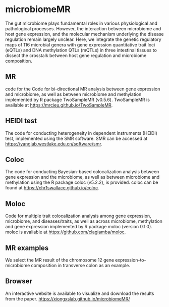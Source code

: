# microbiomeMR
The gut microbiome plays fundamental roles in various physiological and pathological processes. However, the interaction between microbiome and host gene expression, and the molecular mechanism underlying the disease regulation remain largely unclear. Here, we integrate the genetic regulatory maps of 116 microbial genera with gene expression quantitative trait loci (eQTLs) and DNA methylation QTLs (mQTLs) in three intestinal tissues to dissect the crosstalk between host gene regulation and microbiome composition.

## MR
code for the Code for bi-directional MR analysis between gene expression and microbiome, as well as between microbiome and methylation implemented by R package TwoSampleMR (v0.5.6). 
TwoSampleMR is available at https://mrcieu.github.io/TwoSampleMR.
## HEIDI test
The code for conducting heterogeneity in dependent instruments (HEIDI) test, implemented using the SMR software. 
SMR can be accessed at https://yanglab.westlake.edu.cn/software/smr.
## Coloc
The code for conducting Bayesian-based colocalization analysis between gene expression and the microbiome, as well as between microbiome and methylation using the R package coloc (v5.2.2), is provided. 
coloc can be found at https://chr1swallace.github.io/coloc.
## Moloc
Code for multiple trait colocalization analysis among gene expression, microbiome, and diseases/traits, as well as across microbiome, methylation and gene expression implemented by R package moloc (version 0.1.0). 
moloc is avaliable at https://github.com/clagiamba/moloc.
## MR examples
We select the MR result of the chromosome 12 gene expression-to-microbiome composition in transverse colon as an example. 
## Browser
An interactive website is available to visualize and download the results from the paper.
https://xiongxslab.github.io/microbiomeMR/
